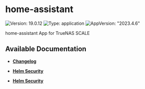 # home-assistant

![Version: 19.0.12](https://img.shields.io/badge/Version-19.0.12-informational?style=flat-square) ![Type: application](https://img.shields.io/badge/Type-application-informational?style=flat-square) ![AppVersion: "2023.4.6"](https://img.shields.io/badge/AppVersion-"2023.4.6"-informational?style=flat-square)

home-assistant App for TrueNAS SCALE

## Available Documentation

- [**Changelog**](CHANGELOG)

- [**Helm Security**](container-security)

- [**Helm Security**](helm-security)

